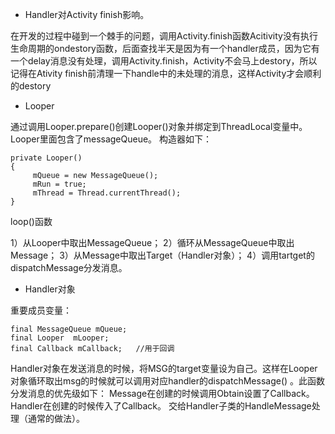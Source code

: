 - Handler对Activity finish影响。

在开发的过程中碰到一个棘手的问题，调用Activity.finish函数Acitivity没有执行生命周期的ondestory函数，后面查找半天是因为有一个handler成员，因为它有一个delay消息没有处理，调用Activity.finish，Activity不会马上destory，所以记得在Ativity
finish前清理一下handle中的未处理的消息，这样Activity才会顺利的destory

- Looper

通过调用Looper.prepare()创建Looper()对象并绑定到ThreadLocal变量中。
Looper里面包含了messageQueue。
构造器如下：

```
private Looper()
{
     mQueue = new MessageQueue();
     mRun = true;
     mThread = Thread.currentThread();
}
```

loop()函数

1）从Looper中取出MessageQueue；
2）循环从MessageQueue中取出Message；
3）从Message中取出Target（Handler对象）；
4）调用tartget的dispatchMessage分发消息。

- Handler对象

重要成员变量：

```
final MessageQueue mQueue;
final Looper  mLooper;
final Callback mCallback;   //用于回调
```

Handler对象在发送消息的时候，将MSG的target变量设为自己。这样在Looper对象循环取出msg的时候就可以调用对应handler的dispatchMessage()
。此函数分发消息的优先级如下：
Message在创建的时候调用Obtain设置了Callback。
Handler在创建的时候传入了Callback。
交给Handler子类的HandleMessage处理（通常的做法）。

